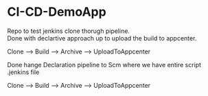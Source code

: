# CI-CD-DemoApp
Repo to test jenkins clone thorugh pipeline. \
Done with declartive approach up to upload the build to appcenter.

Clone --> Build --> Archive --> UploadToAppcenter

Done hange Declaration pipeline to Scm where we have entire script .jenkins file

Clone --> Build --> Archive --> UploadToAppcenter
